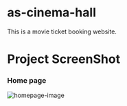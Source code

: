 # as-cinema-hall

This is a movie ticket booking website.

# Project ScreenShot

### Home page

<img src='../client/as-cinema-hall/src/images/ui-screenshot/homepage.png' alt='homepage-image' />
